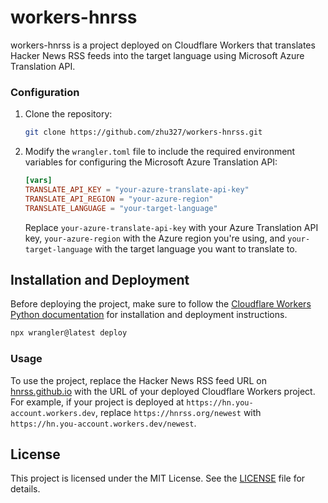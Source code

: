# workers-hnrss

workers-hnrss is a project deployed on Cloudflare Workers that translates Hacker News RSS feeds into the target language using Microsoft Azure Translation API.

### Configuration

1. Clone the repository:

    ```bash
    git clone https://github.com/zhu327/workers-hnrss.git
    ```

2. Modify the `wrangler.toml` file to include the required environment variables for configuring the Microsoft Azure Translation API:

    ```toml
    [vars]
    TRANSLATE_API_KEY = "your-azure-translate-api-key"
    TRANSLATE_API_REGION = "your-azure-region"
    TRANSLATE_LANGUAGE = "your-target-language"
    ```

    Replace `your-azure-translate-api-key` with your Azure Translation API key, `your-azure-region` with the Azure region you're using, and `your-target-language` with the target language you want to translate to.

## Installation and Deployment

Before deploying the project, make sure to follow the [Cloudflare Workers Python documentation](https://developers.cloudflare.com/workers/languages/python/) for installation and deployment instructions.

```bash
npx wrangler@latest deploy
```

### Usage

To use the project, replace the Hacker News RSS feed URL on [hnrss.github.io](https://hnrss.github.io/) with the URL of your deployed Cloudflare Workers project. For example, if your project is deployed at `https://hn.you-account.workers.dev`, replace `https://hnrss.org/newest` with `https://hn.you-account.workers.dev/newest`.

## License

This project is licensed under the MIT License. See the [LICENSE](LICENSE) file for details.